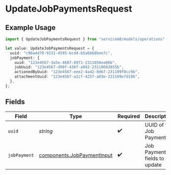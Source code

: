 # UpdateJobPaymentsRequest

## Example Usage

```typescript
import { UpdateJobPaymentsRequest } from "servicem8/models/operations";

let value: UpdateJobPaymentsRequest = {
  uuid: "c98a4d70-9131-4595-bcdd-b5a6b68bee7c",
  jobPayment: {
    uuid: "123e4567-3a5e-4687-8971-2311050ea96b",
    jobUuid: "123e4567-d90f-436f-a892-23110602855b",
    actionedByUuid: "123e4567-eee2-4a42-8db7-231109f0cc9b",
    attachmentUuid: "123e4567-a1cf-4257-a03e-231109e7d10b",
  },
};
```

## Fields

| Field                                                                    | Type                                                                     | Required                                                                 | Description                                                              |
| ------------------------------------------------------------------------ | ------------------------------------------------------------------------ | ------------------------------------------------------------------------ | ------------------------------------------------------------------------ |
| `uuid`                                                                   | *string*                                                                 | :heavy_check_mark:                                                       | UUID of the Job Payment                                                  |
| `jobPayment`                                                             | [components.JobPaymentInput](../../models/components/jobpaymentinput.md) | :heavy_check_mark:                                                       | Job Payment fields to update                                             |